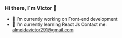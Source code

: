 ### Hi there, I´m Victor 👋


- 🔭 I’m currently working on Front-end development
- 🌱 I’m currently learning React Js
Contact me: almeidavictor291@gmail.com
